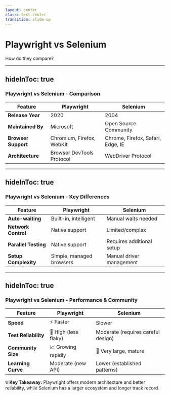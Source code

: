 ```yaml
---
layout: center
class: text-center
transition: slide-up
---
```


# Playwright vs Selenium

How do they compare?

---
hideInToc: true
---

### Playwright vs Selenium - Comparison

| Feature | Playwright | Selenium |
|---------|-----------|----------|
| **Release Year** | 2020 | 2004 |
| **Maintained By** | Microsoft | Open Source Community |
| **Browser Support** | Chromium, Firefox, WebKit | Chrome, Firefox, Safari, Edge, IE |
| **Architecture** | Browser DevTools Protocol | WebDriver Protocol |

---
hideInToc: true
---

### Playwright vs Selenium - Key Differences

| Feature | Playwright | Selenium |
|---------|-----------|----------|
| **Auto-waiting** | Built-in, intelligent | Manual waits needed |
| **Network Control** | Native support | Limited/complex |
| **Parallel Testing** | Native support | Requires additional setup |
| **Setup Complexity** | Simple, managed browsers | Manual driver management |

---
hideInToc: true
---

### Playwright vs Selenium - Performance & Community

| Feature | Playwright | Selenium |
|---------|-----------|----------|
| **Speed** | ⚡ Faster | Slower |
| **Test Reliability** | 🎯 High (less flaky) | Moderate (requires careful design) |
| **Community Size** | 📈 Growing rapidly | 👥 Very large, mature |
| **Learning Curve** | Moderate (new API) | Lower (established patterns) |

<div v-click class="mt-8 p-4 bg-blue-50 rounded">

**💡 Key Takeaway:** Playwright offers modern architecture and better reliability, while Selenium has a larger ecosystem and longer track record.

</div>